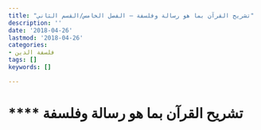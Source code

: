 ```yaml
---
title: "تشريح القرآن بما هو رسالة وفلسفة – الفصل الخامس/القسم الثاني"
description: ''
date: '2018-04-26'
lastmod: '2018-04-26'
categories:
- فلسفة الدين
tags: []
keywords: []

---
```

# **** **تشريح القرآن** بما هو رسالة وفلسفة

###